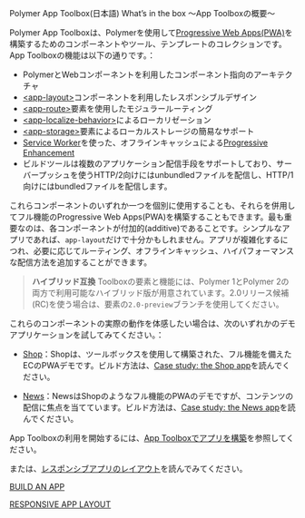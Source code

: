 Polymer App Toolbox(日本語) What’s in the box 〜App Toolboxの概要〜

Polymer App Toolboxは、Polymerを使用して[Progressive Web Apps(PWA)](https://developers.google.com/web/progressive-web-apps/)を構築するためのコンポーネントやツール、テンプレートのコレクションです。App Toolboxの機能は以下の通りです。：

 - PolymerとWebコンポーネントを利用したコンポーネント指向のアーキテクチャ
 - [\<app-layout>](https://www.webcomponents.org/element/PolymerElements/app-layout)コンポーネントを利用したレスポンシブルデザイン
 - [\<app-route>](https://www.webcomponents.org/element/PolymerElements/app-route)要素を使用したモジュラールーティング
 - [\<app-localize-behavior>](https://www.webcomponents.org/element/PolymerElements/app-localize-behavior)によるローカリゼーション
 - [\<app-storage>](https://www.webcomponents.org/element/PolymerElements/app-storage)要素によるローカルストレージの簡易なサポート
 - [Service Worker](https://developers.google.com/web/fundamentals/getting-started/primers/service-workers?hl=ja)を使った、オフラインキャッシュによる[Progressive Enhancement](https://en.wikipedia.org/wiki/Progressive_enhancement)
 - ビルドツールは複数のアプリケーション配信手段をサポートしており、サーバープッシュを使うHTTP/2向けにはunbundledファイルを配信し、HTTP/1向けにはbundledファイルを配信します。

これらコンポーネントのいずれか一つを個別に使用することも、それらを併用してフル機能のProgressive Web Apps(PWA)を構築することもできます。最も重要なのは、各コンポーネントが付加的(additive)であることです。シンプルなアプリであれば、`app-layout`だけで十分かもしれません。アプリが複雑化するにつれ、必要に応じてルーティング、オフラインキャッシュ、ハイパフォーマンスな配信方法を追加することができます。

> **ハイブリッド互換** Toolboxの要素と機能には、Polymer 1とPolymer 2の両方で利用可能なハイブリッド版が用意されています。2.0リリース候補(RC)を使う場合は、要素の`2.0-preview`ブランチを使用してください。

これらのコンポーネントの実際の動作を体感したい場合は、次のいずれかのデモアプリケーションを試してみてください。：

- [Shop](https://shop.polymer-project.org/)：Shopは、ツールボックスを使用して構築された、フル機能を備えたECのPWAデモです。ビルド方法は、[Case study: the Shop app](https://www.polymer-project.org/2.0/toolbox/case-study)を読んでください。

- [News](https://news.polymer-project.org/list/top_stories)：NewsはShopのようなフル機能のPWAのデモですが、コンテンツの配信に焦点を当てています。ビルド方法は、[Case study: the News app](https://www.polymer-project.org/1.0/toolbox/news-case-study)を読んでください。

App Toolboxの利用を開始するには、[App Toolboxでアプリを構築](https://www.polymer-project.org/2.0/start/toolbox/set-up)を参照してください。

または、[レスポンシブアプリのレイアウト](https://www.polymer-project.org/2.0/toolbox/app-layout)を読んでみてください。

[BUILD AN APP](https://www.polymer-project.org/2.0/start/toolbox/set-up)

[RESPONSIVE APP LAYOUT](https://www.polymer-project.org/2.0/toolbox/app-layout)
